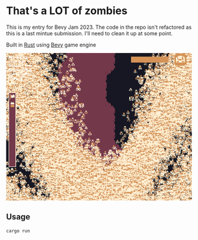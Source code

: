 # That's a LOT of zombies
This is my entry for Bevy Jam 2023. The code in the repo isn't refactored as this is a last mintue submission. I'll need to clean it up at some point.

Built in [Rust](https://www.rust-lang.org/) using [Bevy](https://bevyengine.org/) game engine

![screenshot](/screenshot.png)


## Usage
```bash
cargo run
```
